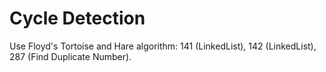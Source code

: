 # Cycle Detection
Use Floyd's Tortoise and Hare algorithm: 141 (LinkedList), 142 (LinkedList), 287 (Find Duplicate Number).